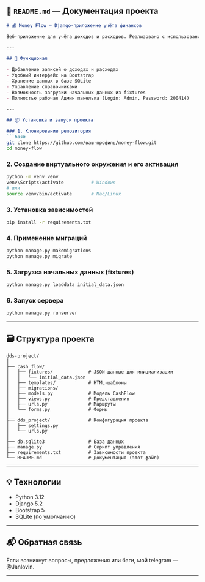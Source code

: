 
## 📄 `README.md` — Документация проекта

```markdown
# 💰 Money Flow — Django-приложение учёта финансов

Веб-приложение для учёта доходов и расходов. Реализовано с использованием **Django** и **Bootstrap**, работает на **SQLite**. Подходит для персонального или малого финансового учёта.

---

## 🚀 Функционал

- Добавление записей о доходах и расходах
- Удобный интерфейс на Bootstrap
- Хранение данных в базе SQLite
- Управление справочниками
- Возможность загрузки начальных данных из fixtures
- Полностью рабочая Админ панелька (Login: Admin, Password: 200414)

---

## 📦 Установка и запуск проекта

### 1. Клонирование репозитория
```bash
git clone https://github.com/ваш-профиль/money-flow.git
cd money-flow
```

### 2. Создание виртуального окружения и его активация
```bash
python -m venv venv
venv\Scripts\activate          # Windows
# или
source venv/bin/activate       # Mac/Linux
```

### 3. Установка зависимостей
```bash
pip install -r requirements.txt
```

### 4. Применение миграций
```bash
python manage.py makemigrations
python manage.py migrate
```

### 5. Загрузка начальных данных (fixtures)
```bash
python manage.py loaddata initial_data.json
```

### 6. Запуск сервера
```bash
python manage.py runserver
```

---

## 🗃 Структура проекта

```
dds-project/
│
├── cash_flow/                
│   ├── fixtures/             # JSON-данные для инициализации
│   │   └── initial_data.json
│   ├── templates/            # HTML-шаблоны
│   ├── migrations/
│   ├── models.py             # Модель CashFlow
│   ├── views.py              # Представления
│   ├── urls.py               # Маршруты
│   └── forms.py              # Формы
│
├── dds_project/              # Конфигурация проекта
│   ├── settings.py
│   └── urls.py
│
├── db.sqlite3                # База данных
├── manage.py                 # Скрипт управления
├── requirements.txt          # Зависимости проекта
└── README.md                 # Документация (этот файл)
```

---

## 💡 Технологии

- Python 3.12
- Django 5.2
- Bootstrap 5
- SQLite (по умолчанию)

---

## 📬 Обратная связь

Если возникнут вопросы, предложения или баги, мой telegram — @Janlovin.

---

